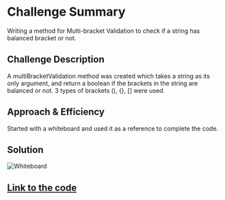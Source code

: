 # Challenge Summary
Writing a method for Multi-bracket Validation to check if a string has balanced bracket or not.

## Challenge Description
A multiBracketValidation method was created which takes a string as its only argument, and return a boolean if 
the brackets in the string are balanced or not. 3 types of brackets (), {}, [] were used.

## Approach & Efficiency
Started with a whiteboard and used it as a reference to complete the code.

## Solution
![Whiteboard](https://github.com/kushshrestha01/data-structures-and-algorithms/blob/master/assets/multi_bracket_validation..jpeg) <br/>

## [Link to the code](https://github.com/kushshrestha01/data-structures-and-algorithms/blob/master/401-code-challenges/src/main/java/multibracketvalidation/MultiBracketValidation.java)
